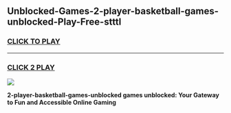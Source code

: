 
## Unblocked-Games-2-player-basketball-games-unblocked-Play-Free-stttl
<h3>
<a href="https://premium76.site?title=2-player-basketball-games-unblocked&ref=12A">CLICK TO PLAY</a></h3>
<hr>

<h3>
<a href="https://premium76.site?title=2-player-basketball-games-unblocked&ref=12A">CLICK 2 PLAY</a>
  
</h3>

<a href="https://premium76.site?title=2-player-basketball-games-unblocked&ref=12A"><img src="https://clearcache.store/games.png"></a>


**2-player-basketball-games-unblocked games unblocked: Your Gateway to Fun and Accessible Online Gaming**
